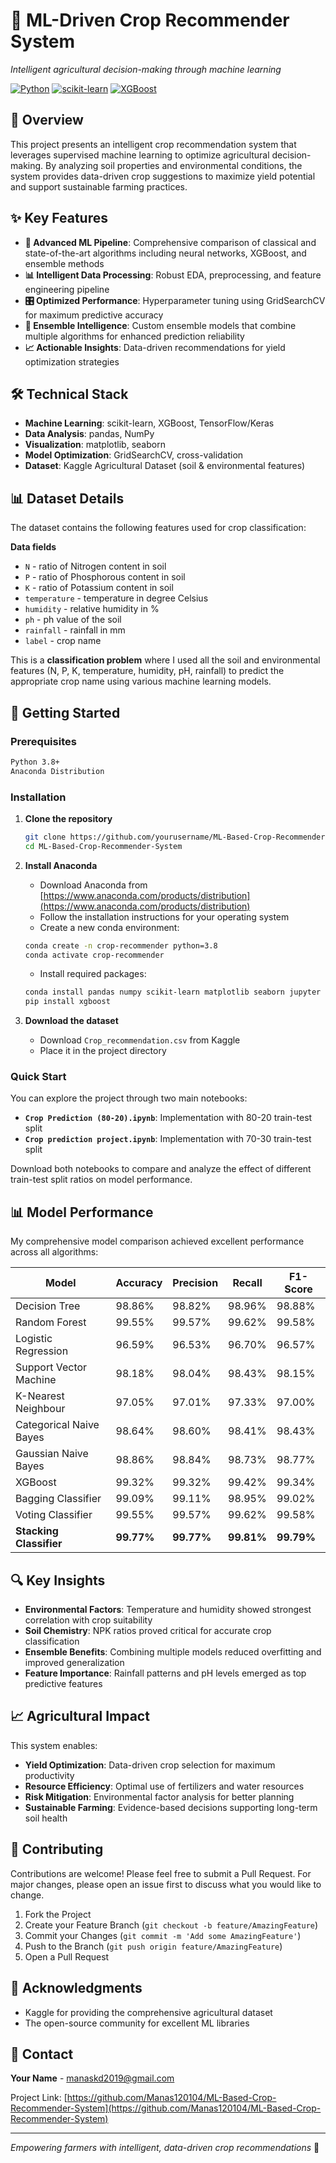 # 🌾 ML-Driven Crop Recommender System

*Intelligent agricultural decision-making through machine learning*

[![Python](https://img.shields.io/badge/Python-3.8+-blue.svg)](https://www.python.org/downloads/)
[![scikit-learn](https://img.shields.io/badge/scikit--learn-latest-orange.svg)](https://scikit-learn.org/)
[![XGBoost](https://img.shields.io/badge/XGBoost-latest-green.svg)](https://xgboost.readthedocs.io/)

## 🎯 Overview

This project presents an intelligent crop recommendation system that leverages supervised machine learning to optimize agricultural decision-making. By analyzing soil properties and environmental conditions, the system provides data-driven crop suggestions to maximize yield potential and support sustainable farming practices.

## ✨ Key Features

- **🤖 Advanced ML Pipeline**: Comprehensive comparison of classical and state-of-the-art algorithms including neural networks, XGBoost, and ensemble methods
- **📊 Intelligent Data Processing**: Robust EDA, preprocessing, and feature engineering pipeline
- **🎛️ Optimized Performance**: Hyperparameter tuning using GridSearchCV for maximum predictive accuracy
- **🔬 Ensemble Intelligence**: Custom ensemble models that combine multiple algorithms for enhanced prediction reliability
- **📈 Actionable Insights**: Data-driven recommendations for yield optimization strategies

## 🛠️ Technical Stack

- **Machine Learning**: scikit-learn, XGBoost, TensorFlow/Keras
- **Data Analysis**: pandas, NumPy
- **Visualization**: matplotlib, seaborn
- **Model Optimization**: GridSearchCV, cross-validation
- **Dataset**: Kaggle Agricultural Dataset (soil & environmental features)

## 📊 Dataset Details

The dataset contains the following features used for crop classification:

**Data fields**
* `N` - ratio of Nitrogen content in soil
* `P` - ratio of Phosphorous content in soil
* `K` - ratio of Potassium content in soil
* `temperature` - temperature in degree Celsius
* `humidity` - relative humidity in %
* `ph` - ph value of the soil
* `rainfall` - rainfall in mm
* `label` - crop name

This is a **classification problem** where I used all the soil and environmental features (N, P, K, temperature, humidity, pH, rainfall) to predict the appropriate crop name using various machine learning models.

## 🚀 Getting Started

### Prerequisites

```bash
Python 3.8+
Anaconda Distribution
```

### Installation

1. **Clone the repository**
   ```bash
   git clone https://github.com/yourusername/ML-Based-Crop-Recommender-System.git
   cd ML-Based-Crop-Recommender-System
   ```

2. **Install Anaconda**
   - Download Anaconda from [https://www.anaconda.com/products/distribution](https://www.anaconda.com/products/distribution)
   - Follow the installation instructions for your operating system
   - Create a new conda environment:
   ```bash
   conda create -n crop-recommender python=3.8
   conda activate crop-recommender
   ```
   - Install required packages:
   ```bash
   conda install pandas numpy scikit-learn matplotlib seaborn jupyter
   pip install xgboost
   ```

3. **Download the dataset**
   - Download `Crop_recommendation.csv` from Kaggle
   - Place it in the project directory

### Quick Start

You can explore the project through two main notebooks:

- **`Crop Prediction (80-20).ipynb`**: Implementation with 80-20 train-test split
- **`Crop prediction project.ipynb`**: Implementation with 70-30 train-test split

Download both notebooks to compare and analyze the effect of different train-test split ratios on model performance.

## 📊 Model Performance

My comprehensive model comparison achieved excellent performance across all algorithms:

| Model | Accuracy | Precision | Recall | F1-Score |
|-------|----------|-----------|--------|----------|
| Decision Tree | 98.86% | 98.82% | 98.96% | 98.88% |
| Random Forest | 99.55% | 99.57% | 99.62% | 99.58% |
| Logistic Regression | 96.59% | 96.53% | 96.70% | 96.57% |
| Support Vector Machine | 98.18% | 98.04% | 98.43% | 98.15% |
| K-Nearest Neighbour | 97.05% | 97.01% | 97.33% | 97.00% |
| Categorical Naive Bayes | 98.64% | 98.60% | 98.41% | 98.43% |
| Gaussian Naive Bayes | 98.86% | 98.84% | 98.73% | 98.77% |
| XGBoost | 99.32% | 99.32% | 99.42% | 99.34% |
| Bagging Classifier | 99.09% | 99.11% | 98.95% | 99.02% |
| Voting Classifier | 99.55% | 99.57% | 99.62% | 99.58% |
| **Stacking Classifier** | **99.77%** | **99.77%** | **99.81%** | **99.79%** |

## 🔍 Key Insights

- **Environmental Factors**: Temperature and humidity showed strongest correlation with crop suitability
- **Soil Chemistry**: NPK ratios proved critical for accurate crop classification
- **Ensemble Benefits**: Combining multiple models reduced overfitting and improved generalization
- **Feature Importance**: Rainfall patterns and pH levels emerged as top predictive features

## 📈 Agricultural Impact

This system enables:
- **Yield Optimization**: Data-driven crop selection for maximum productivity
- **Resource Efficiency**: Optimal use of fertilizers and water resources
- **Risk Mitigation**: Environmental factor analysis for better planning
- **Sustainable Farming**: Evidence-based decisions supporting long-term soil health

## 🤝 Contributing

Contributions are welcome! Please feel free to submit a Pull Request. For major changes, please open an issue first to discuss what you would like to change.

1. Fork the Project
2. Create your Feature Branch (`git checkout -b feature/AmazingFeature`)
3. Commit your Changes (`git commit -m 'Add some AmazingFeature'`)
4. Push to the Branch (`git push origin feature/AmazingFeature`)
5. Open a Pull Request

## 🙏 Acknowledgments

- Kaggle for providing the comprehensive agricultural dataset
- The open-source community for excellent ML libraries

## 📧 Contact

**Your Name** - manaskd2019@gmail.com

Project Link: [https://github.com/Manas120104/ML-Based-Crop-Recommender-System](https://github.com/Manas120104/ML-Based-Crop-Recommender-System)

---

*Empowering farmers with intelligent, data-driven crop recommendations* 🌱
